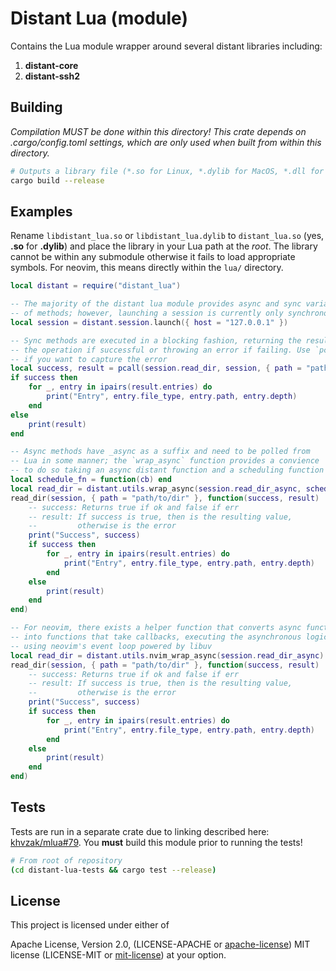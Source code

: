 # Distant Lua (module)

Contains the Lua module wrapper around several distant libraries
including:

1. **distant-core**
2. **distant-ssh2**

## Building

*Compilation MUST be done within this directory! This crate depends on
.cargo/config.toml settings, which are only used when built from within this
directory.*

```bash
# Outputs a library file (*.so for Linux, *.dylib for MacOS, *.dll for Windows)
cargo build --release
```

## Examples

Rename `libdistant_lua.so` or `libdistant_lua.dylib` to `distant_lua.so`
(yes, **.so** for **.dylib**) and place the library in your Lua path at
the *root*. The library cannot be within any submodule otherwise it fails
to load appropriate symbols. For neovim, this means directly within the
`lua/` directory.

```lua
local distant = require("distant_lua")

-- The majority of the distant lua module provides async and sync variants
-- of methods; however, launching a session is currently only synchronous
local session = distant.session.launch({ host = "127.0.0.1" })

-- Sync methods are executed in a blocking fashion, returning the result of
-- the operation if successful or throwing an error if failing. Use `pcall`
-- if you want to capture the error
local success, result = pcall(session.read_dir, session, { path = "path/to/dir" })
if success then
    for _, entry in ipairs(result.entries) do
        print("Entry", entry.file_type, entry.path, entry.depth)
    end
else
    print(result)
end

-- Async methods have _async as a suffix and need to be polled from
-- Lua in some manner; the `wrap_async` function provides a convience
-- to do so taking an async distant function and a scheduling function
local schedule_fn = function(cb) end
local read_dir = distant.utils.wrap_async(session.read_dir_async, schedule_fn)
read_dir(session, { path = "path/to/dir" }, function(success, result)
    -- success: Returns true if ok and false if err
    -- result: If success is true, then is the resulting value,
    --         otherwise is the error
    print("Success", success)
    if success then
        for _, entry in ipairs(result.entries) do
            print("Entry", entry.file_type, entry.path, entry.depth)
        end
    else
        print(result)
    end
end)

-- For neovim, there exists a helper function that converts async functions
-- into functions that take callbacks, executing the asynchronous logic
-- using neovim's event loop powered by libuv
local read_dir = distant.utils.nvim_wrap_async(session.read_dir_async)
read_dir(session, { path = "path/to/dir" }, function(success, result)
    -- success: Returns true if ok and false if err
    -- result: If success is true, then is the resulting value,
    --         otherwise is the error
    print("Success", success)
    if success then
        for _, entry in ipairs(result.entries) do
            print("Entry", entry.file_type, entry.path, entry.depth)
        end
    else
        print(result)
    end
end)
```

## Tests

Tests are run in a separate crate due to linking described here:
[khvzak/mlua#79](https://github.com/khvzak/mlua/issues/79). You **must** build
this module prior to running the tests!

```bash
# From root of repository
(cd distant-lua-tests && cargo test --release)
```

## License

This project is licensed under either of

Apache License, Version 2.0, (LICENSE-APACHE or
[apache-license][apache-license]) MIT license (LICENSE-MIT or
[mit-license][mit-license]) at your option.

[apache-license]: http://www.apache.org/licenses/LICENSE-2.0
[mit-license]: http://opensource.org/licenses/MIT
